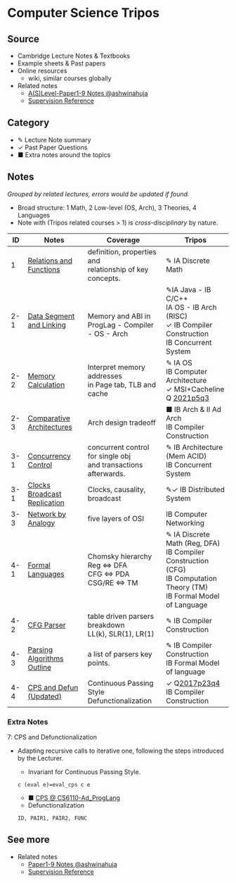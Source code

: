 # Computer Science Tripos

## Source

- Cambridge Lecture Notes & Textbooks
- Example sheets & Past papers
- Online resources
  - wiki, similar courses globally
- Related notes
  - [A(S)Level-Paper1-9 Notes @ashwinahuja](https://github.com/ashwinahuja/Cambridge-Computer-Science-Tripos-Notes)
  - [Supervision Reference](./Supervision_Reference.md)

## Category

- ✎ Lecture Note summary
- ✓ Past Paper Questions
- ■ Extra notes around the topics

## Notes

*Grouped by related lectures, errors would be updated if found.*

- Broad structure: 1 Math, 2 Low-level (OS, Arch), 3 Theories, 4 Languages
- Note with (Tripos related courses > 1) is *cross-disciplinary* by nature.

| ID  | Notes                                                              | Coverage                                                              | Tripos                                                                                                                                    |
| --- | ------------------------------------------------------------------ | --------------------------------------------------------------------- | ----------------------------------------------------------------------------------------------------------------------------------------- |
| 1   | [Relations and Functions](./Note/Relation_Function.pdf)               | definition, properties and<br />relationship of key concepts.         | ✎ IA Discrete Math                                                                                                                       |
| 2-1 | [Data Segment and Linking](./Note/Data%20Segment%20and%20Linking.pdf) | <br />Memory and ABI in<br />ProgLag - Compiler - OS - Arch           | ✎IA Java - IB C/C++<br />IA OS - IB Arch (RISC)<br />✓ IB Compiler Construction<br />IB Concurrent System                               |
| 2-2 | [Memory Calculation](./Note/Memory%20Calculation.pdf)                 | Interpret memory addresses<br />in Page tab, TLB and cache            | ✎ IA OS<br />IB Computer Architecture<br />✓ MSI+Cacheline Q [2021p5q3](https://www.cl.cam.ac.uk/teaching/exams/pastpapers/y2021p5q3.pdf) |
| 2-3 | [Comparative Architectures](./Note/Comparative%20Architectures.pdf)   | Arch design tradeoff                                                  | ■ IB Arch & II Ad Arch<br />IB Compiler Construction                                                                                     |
| 3-1 | [Concurrency Control](./Note/Concurrency%20Control.pdf)               | concurrent control for single obj<br /> and transactions afterwards. | ✎ IB Architecture (Mem ACID)<br />IB Concurrent System                                                                                   |
| 3-1 | [Clocks Broadcast Replication](./Note/Clocks%20Broadcast%20Replication.pdf)                     | Clocks, causality, broadcast                                          | ✎✓ IB Distributed System                                                                                                                |
| 3-3 | [Network by Analogy](./Note/Network%20by%20Analogy.pdf)               | five layers of OSI                                                    | IB Computer Networking                                                                                                                    |
| 4-1 | [Formal Languages](./Note/Formal%20Languages.pdf)                     | Chomsky hierarchy<br />Reg ⇔ DFA<br />CFG ⇔ PDA<br />CSG/RE ⇔ TM  | ✎ IA Discrete Math (Reg, DFA)<br />IB Compiler Construction (CFG)<br />IB Computation Theory (TM)<br />IB Formal Model of Language       |
| 4-2 | [CFG Parser](./Note/Parsing.pdf)                                      | table driven parsers breakdown<br />LL(k), SLR(1), LR(1)              | ✎ IB Compiler Construction                                                                                                               |
| 4-3 | [Parsing Algorithms Outline](./Note/Parsing%20outline.pdf)            | a list of parsers key points.                                         | ✎ IB Compiler Construction<br />IB Formal Model of language                                                                              |
| 4-4 | [CPS and Defun (Updated)](./Note/CPS-Defun-y2017p3q4.pdf)             | Continuous Passing Style<br />Defunctionalization                     | ✓ Q[2017p23q4](https://www.cl.cam.ac.uk/teaching/exams/pastpapers/y2017p23q4.pdf) <br />IB Compiler Construction                           |

### Extra Notes

7: CPS and Defunctionalization

- Adapting recursive calls to iterative one, following the steps introduced by the Lecturer.

  - Invariant for Continuous Passing Style.

  ```
  c (eval e)=eval_cps c e
  ```

  - ■ [CPS @ CS6110-Ad_ProgLang](./Ref/IBCompiler/CPS.pdf)
  - Defunctionalization

  ```
  ID, PAIR1, PAIR2, FUNC
  ```

## See more

- Related notes
  - [Paper1-9 Notes @ashwinahuja](https://github.com/ashwinahuja/Cambridge-Computer-Science-Tripos-Notes)
  - [Supervision Reference](./Supervision_Reference.md)
